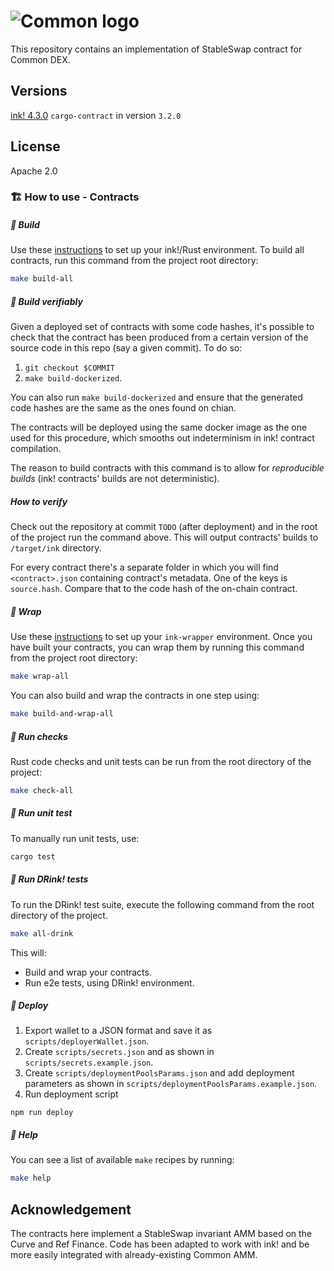 # ![Common logo](common_logo.svg "Common logo")

This repository contains an implementation of StableSwap contract for Common DEX.

## Versions

[ink! 4.3.0](https://github.com/paritytech/ink/tree/v4.3.0)
`cargo-contract` in version `3.2.0`

## License

Apache 2.0

### 🏗️ How to use - Contracts

##### 💫 Build

Use these [instructions](https://use.ink/getting-started/setup) to set up your ink!/Rust environment.
To build all contracts, run this command from the project root directory:

```sh
make build-all
```

##### 💫 Build verifiably

Given a deployed set of contracts with some code hashes, it's possible to check that the contract has been produced from a certain version of the source code in this repo (say a given commit). To do so:

1. `git checkout $COMMIT`
2. `make build-dockerized`.

You can also run `make build-dockerized` and ensure that the generated code hashes are the same as the ones found on chian.

The contracts will be deployed using the same docker image as the one used for this procedure, which smooths out indeterminism in ink! contract compilation.

The reason to build contracts with this command is to allow for _reproducible builds_ (ink! contracts' builds are not deterministic).

##### How to verify

Check out the repository at commit `TODO` (after deployment) and in the root of the project run the command above. This will output contracts' builds to `/target/ink` directory.

For every contract there's a separate folder in which you will find `<contract>.json` containing contract's metadata. One of the keys is `source.hash`. Compare that to the code hash of the on-chain contract.

##### 💫 Wrap

Use these [instructions](https://github.com/Cardinal-Cryptography/ink-wrapper#installation) to set up your `ink-wrapper` environment.
Once you have built your contracts, you can wrap them by running this command from the project root directory:

```sh
make wrap-all
```

You can also build and wrap the contracts in one step using:

```sh
make build-and-wrap-all
```

##### 💫 Run checks

Rust code checks and unit tests can be run from the root directory of the project:

```sh
make check-all
```

##### 💫 Run unit test

To manually run unit tests, use:

```sh
cargo test
```

##### 💫 Run DRink! tests

To run the DRink! test suite, execute the following command from the root directory of the project.

```sh
make all-drink
```

This will:

- Build and wrap your contracts.
- Run e2e tests, using DRink! environment.

##### 💫 Deploy

1. Export wallet to a JSON format and save it as `scripts/deployerWallet.json`.
2. Create `scripts/secrets.json` and as shown in `scripts/secrets.example.json`.
3. Create `scripts/deploymentPoolsParams.json` and add deployment parameters as shown in `scripts/deploymentPoolsParams.example.json`.
4. Run deployment script
```
npm run deploy
```

##### 💫 Help

You can see a list of available `make` recipes by running:

```sh
make help
```

## Acknowledgement

The contracts here implement a StableSwap invariant AMM based on the Curve and Ref Finance. Code has been adapted to work with ink! and be more easily integrated with already-existing Common AMM.
